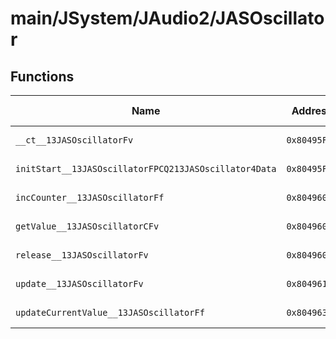 # main/JSystem/JAudio2/JASOscillator

## Functions

| Name | Address | Match % |
|------|---------|---------|
| `__ct__13JASOscillatorFv` | `0x80495F8C` | :x: (0.0%) |
| `initStart__13JASOscillatorFPCQ213JASOscillator4Data` | `0x80495FBC` | :x: (0.0%) |
| `incCounter__13JASOscillatorFf` | `0x8049605C` | :x: (0.0%) |
| `getValue__13JASOscillatorCFv` | `0x804960A4` | :x: (0.0%) |
| `release__13JASOscillatorFv` | `0x804960C0` | :x: (0.0%) |
| `update__13JASOscillatorFv` | `0x804961B8` | :x: (0.0%) |
| `updateCurrentValue__13JASOscillatorFf` | `0x80496370` | :x: (0.0%) |